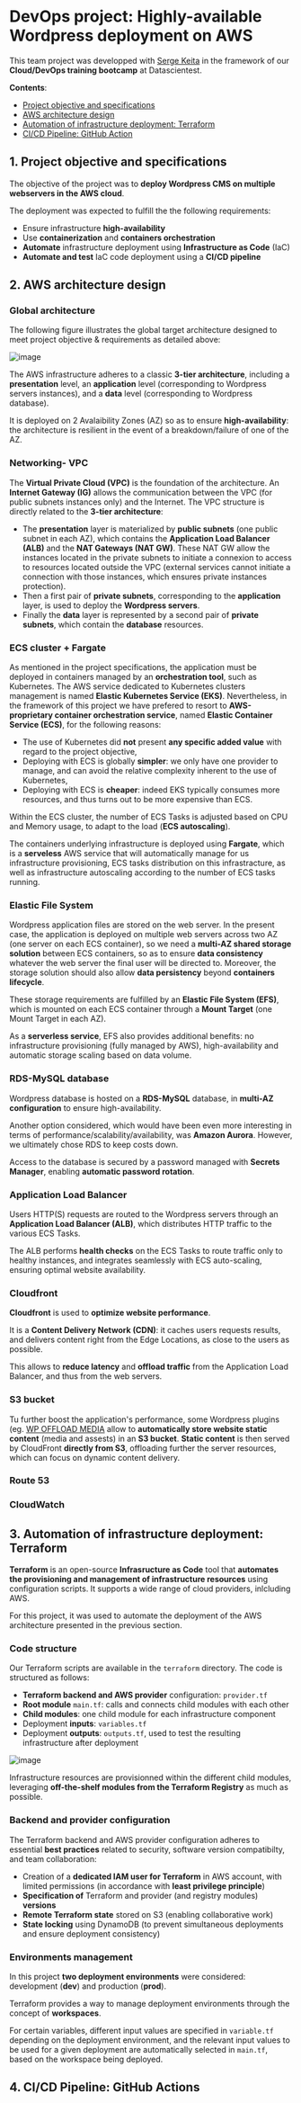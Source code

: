 ﻿# DevOps project: Highly-available Wordpress deployment on AWS

 This team project was developped with [Serge Keita](https://github.com/sergemad) in the framework of our **Cloud/DevOps training bootcamp** at Datascientest.

 **Contents**:
 - [Project objective and specifications](url)
 - [AWS architecture design](url)
 - [Automation of infrastructure deployment: Terraform](url)
 - [CI/CD Pipeline: GitHub Action](url)

  ## 1. Project objective and specifications
  The objective of the project was to **deploy Wordpress CMS on multiple webservers in the AWS cloud**.
  
  The deployment was expected to fulfill the the following requirements:
  - Ensure infrastructure **high-availability**
  - Use **containerization** and **containers orchestration**
  - **Automate** infrastructure deployment using **Infrastructure as Code** (IaC)
  - **Automate and test** IaC code deployment using a **CI/CD pipeline**

## 2. AWS architecture design

### Global architecture

The following figure illustrates the global target architecture designed to meet project objective & requirements as detailed above:

![image](https://github.com/chagsn/wordpress-deployment-aws/assets/102815082/64fbe7b9-2dde-4f51-95d8-df2679e25e5d)

The AWS infrastructure adheres to a classic **3-tier architecture**, including a **presentation** level, an **application** level (corresponding to Wordpress servers instances), and a **data** level (corresponding to Wordpress database).

It is deployed on 2 Avalaibility Zones (AZ) so as to ensure **high-availability**: the architecture is resilient in the event of a breakdown/failure of one of the AZ.

### Networking- VPC

The **Virtual Private Cloud (VPC)** is the foundation of the architecture. 
An **Internet Gateway (IG)** allows the communication between the VPC (for public subnets instances only) and the Internet.
The VPC structure is directly related to the **3-tier architecture**:
- The **presentation** layer is materialized by **public subnets** (one public subnet in each AZ), which contains the **Application Load Balancer (ALB)** and the **NAT Gateways (NAT GW)**. These NAT GW allow the instances located in the private subnets to initiate a connexion to access to resources located outside the VPC (external services cannot initiate a connection with those instances, which ensures private instances protection).
- Then a first pair of **private subnets**, corresponding to the **application** layer, is used to deploy the **Wordpress servers**.
- Finally the **data** layer is represented by a second pair of **private subnets**, which contain the **database** resources.

### ECS cluster + Fargate
As mentioned in the project specifications, the application must be deployed in containers managed by an **orchestration tool**, such as Kubernetes.
The AWS service dedicated to Kubernetes clusters management is named **Elastic Kubernetes Service (EKS)**. Nevertheless, in the framework of this project we have prefered to resort to **AWS-proprietary container orchestration service**, named **Elastic Container Service (ECS)**, for the following reasons:
- The use of Kubernetes did **not** present **any specific added value** with regard to the project objective,
- Deploying with ECS is globally **simpler**: we only have one provider to manage, and can avoid the relative complexity inherent to the use of Kubernetes,
- Deploying with ECS is **cheaper**: indeed EKS typically consumes more resources, and thus turns out to be more expensive than ECS.

Within the ECS cluster, the number of ECS Tasks is adjusted based on CPU and Memory usage, to adapt to the load (**ECS autoscaling**).

The containers underlying infrastructure is deployed using **Fargate**, which is a **serveless** AWS service that will automatically manage for us infrastructure provisioning, ECS tasks distribution on this infrastracture, as well as infrastructure autoscaling according to the number of ECS tasks running.

### Elastic File System

Wordpress application files are stored on the web server. In the present case, the application is deployed on multiple web servers across two AZ (one server on each ECS container), so we need a **multi-AZ shared storage solution** between ECS containers, so as to ensure **data consistency** whatever the web server the final user will be directed to. 
Moreover, the storage solution should also allow **data persistency** beyond **containers lifecycle**.

These storage requirements are fulfilled by an **Elastic File System (EFS)**, which is mounted on each ECS container through a **Mount Target** (one Mount Target in each AZ). 

As a **serverless service**, EFS also provides additional benefits: no infrastructure provisioning (fully managed by AWS), high-availability and automatic storage scaling based on data volume.

### RDS-MySQL database

Wordpress database is hosted on a **RDS-MySQL** database, in **multi-AZ configuration** to ensure high-availability.

Another option considered, which would have been even more interesting in terms of performance/scalability/availability, was **Amazon Aurora**. However, we ultimately chose RDS to keep costs down.

Access to the database is secured by a password managed with **Secrets Manager**, enabling **automatic password rotation**.

### Application Load Balancer

Users HTTP(S) requests are routed to the Wordpress servers through an **Application Load Balancer (ALB)**, which distributes HTTP traffic to the various ECS Tasks. 

The ALB performs **health checks** on the ECS Tasks to route traffic only to healthy instances, and integrates seamlessly with ECS auto-scaling, ensuring optimal website availability.

### Cloudfront

**Cloudfront** is used to **optimize website performance**.

It is a **Content Delivery Network (CDN)**: it caches users requests results, and delivers content right from the Edge Locations, as close to the users as possible.

This allows to **reduce latency** and **offload traffic** from the Application Load Balancer, and thus from the web servers.

### S3 bucket

Tu further boost the application's performance, some Wordpress plugins (eg. [WP OFFLOAD MEDIA]((https://deliciousbrains.com/wp-offload-media/)) allow to **automatically store website static content** (media and assests) in an **S3 bucket**.
**Static content** is then served by CloudFront **directly from S3**, offloading further the server resources, which can focus on dynamic content delivery.

### Route 53

### CloudWatch

## 3. Automation of infrastructure deployment: Terraform

**Terraform** is an open-source **Infrasructure as Code** tool that **automates the provisioning and management of infrastructure resources** using configuration scripts. It supports a wide range of cloud providers, inlcluding AWS.

For this project, it was used to automate the deployment of the AWS architecture presented in the previous section.

### Code structure

Our Terraform scripts are available in the `terraform` directory. The code is structured as follows:
- **Terraform backend and AWS provider** configuration: `provider.tf`
- **Root module** `main.tf`: calls and connects child modules with each other
- **Child modules**: one child module for each infrastructure component
- Deployment **inputs**: `variables.tf`
- Deployment **outputs**: `outputs.tf`, used to test the resulting infrastructure after deployment

![image](https://github.com/chagsn/wordpress-deployment-aws/assets/102815082/d275e72e-0fef-4c74-80a5-c3c36a208b0b)

Infrastructure resources are provisionned within the different child modules, leveraging **off-the-shelf modules from the Terraform Registry** as much as possible.

### Backend and provider configuration

The Terraform backend and AWS provider configuration adheres to essential **best practices** related to security, software version compatibilty, and team collaboration:
- Creation of a **dedicated IAM user for Terraform** in AWS account, with limited permissions (in accordance with **least privilege principle**)
- **Specification of** Terraform and provider (and registry modules) **versions**
- **Remote Terraform state** stored on S3 (enabling collaborative work)
- **State locking** using DynamoDB (to prevent simultaneous deployments and ensure deployment consistency)

### Environments management

In this project **two deployment environments** were considered: development (**dev**) and production (**prod**).

Terraform provides a way to manage deployment environments through the concept of **workspaces**.

For certain variables, different input values are specified in `variable.tf` depending on the deployment environment, and the relevant input values to be used for a given deployment are automatically selected in `main.tf`, based on the workspace being deployed.

## 4. CI/CD Pipeline: GitHub Actions


